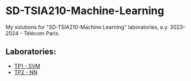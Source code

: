 # SD-TSIA210-Machine-Learning

My solutions for "SD-TSIA210-Machine Learning" laboratories, a.y. 2023-2024 - Télécom Paris.

## Laboratories:

- [TP1 - SVM](TP1)
- [TP2 - NN](TP2)
